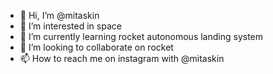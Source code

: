 - 👋 Hi, I’m @mitaskin
- 👀 I’m interested in space
- 🌱 I’m currently learning rocket autonomous landing system
- 💞️ I’m looking to collaborate on rocket
- 📫 How to reach me on instagram with @mitaskin

<!---
mitaskin/mitaskin is a ✨ special ✨ repository because its `README.md` (this file) appears on your GitHub profile.
You can click the Preview link to take a look at your changes.
--->
